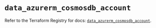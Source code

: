 # `data_azurerm_cosmosdb_account`

Refer to the Terraform Registry for docs: [`data_azurerm_cosmosdb_account`](https://registry.terraform.io/providers/hashicorp/azurerm/4.29.0/docs/data-sources/cosmosdb_account).
